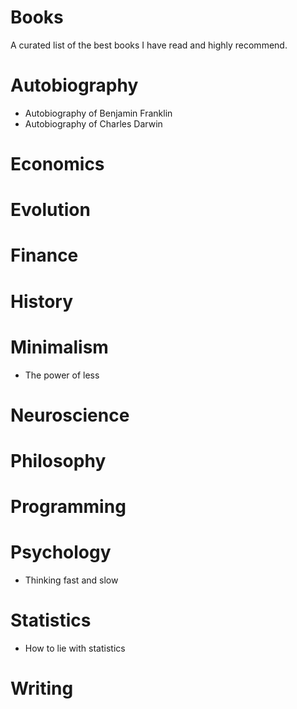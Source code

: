 # Books
A curated list of the best books I have read and highly recommend.

# Autobiography

* Autobiography of Benjamin Franklin
* Autobiography of Charles Darwin

# Economics

# Evolution

# Finance

# History

# Minimalism
* The power of less

# Neuroscience

# Philosophy

# Programming

# Psychology
* Thinking fast and slow

# Statistics
* How to lie with statistics

# Writing

